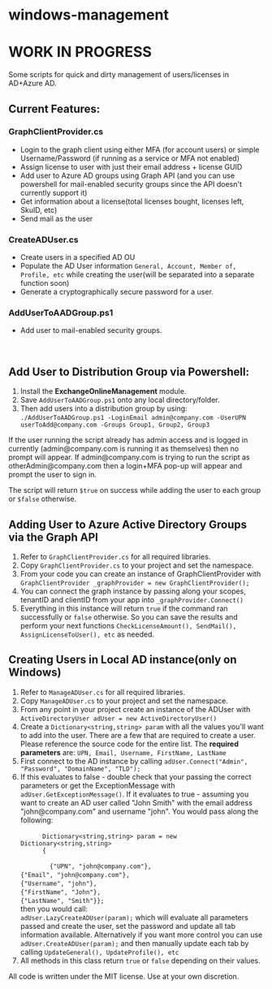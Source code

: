 # windows-management
<h1>WORK IN PROGRESS</h1>
<p>Some scripts for quick and dirty management of users/licenses in AD+Azure AD.</p>
<h2>Current Features:</h2>
<h3>GraphClientProvider.cs</h3>
<ul>
  <li>Login to the graph client using either MFA (for account users) or simple Username/Password (if running as a service or MFA not enabled)</li>
  <li>Assign license to user with just their email address + license GUID</li>
  <li>Add user to Azure AD groups using Graph API (and you can use powershell for mail-enabled security groups since the API doesn't currently support it)</li>
  <li>Get information about a license(total licenses bought, licenses left, SkuID, etc)</li>
  <li>Send mail as the user</li>
</ul>
<h3>CreateADUser.cs</h3>
<ul>
  <li>Create users in a specified AD OU</li>
  <li>Populate the AD User information <code>General, Account, Member of, Profile, etc</code> while creating the user(will be separated into a separate function soon)</li>
  <li>Generate a cryptographically secure password for a user.</li>
</ul>
<h3>AddUserToAADGroup.ps1</h3>
<ul>
  <li>Add user to mail-enabled security groups.</li>
</ul>
<br>

<h2>Add User to Distribution Group via Powershell:</h2>
<ol>
  <li>Install the <strong>ExchangeOnlineManagement</strong> module.</li>
  <li>Save <code>AddUserToAADGroup.ps1</code> onto any local directory/folder.</li>
  <li>Then add users into a distribution group by using: <code>./AddUserToAADGroup.ps1 -LoginEmail admin@company.com -UserUPN userToAdd@company.com -Groups Group1, Group2, Group3</code></li>
</ol>
<p> If the user running the script already has admin access and is logged in currently (admin@company.com is running it as themselves) then no prompt will appear. If admin@company.com is trying to run the script as otherAdmin@company.com then a login+MFA pop-up will appear and prompt the user to sign in.</p>
<p>The script will return <code>$true</code> on success while adding the user to each group or <code>$false</code> otherwise.</p>

<h2>Adding User to Azure Active Directory Groups via the Graph API</h2>
<ol>
  <li>Refer to <code>GraphClientProvider.cs</code> for all required libraries.</li>
  <li>Copy <code>GraphClientProvider.cs</code> to your project and set the namespace.</li>
  <li>From your code you can create an instance of GraphClientProvider with <code>GraphClientProvider _graphProvider = new GraphClientProvider();</code></li>
  <li>You can connect the graph instance by passing along your scopes, tenantID and clientID from your app into <code>_graphProvider.Connect()</code></li>
  <li>Everything in this instance will return <code>true</code> if the command ran successfully or <code>false</code> otherwise. So you can save the results and perform your next functions <code>CheckLicenseAmount(), SendMail(), AssignLicenseToUser(), etc</code> as needed.
</ol>


<h2>Creating Users in Local AD instance(only on Windows)</h2>
<ol>
  <li>Refer to <code>ManageADUser.cs</code> for all required libraries.</li>
  <li>Copy <code>ManageADUser.cs</code> to your project and set the namespace.</li>
  <li>From any point in your project create an instance of the ADUser with <code>ActiveDirectoryUser adUser = new ActiveDirectoryUser()</code></li>
  <li>Create a <code>Dictionary<<string,>string,string<string>> param</code> with all the values you'll want to add into the user. There are a few that are required to create a user. Please reference the source code for the entire list. The <strong>required parameters</strong> are: <code>UPN, Email, Username, FirstName, LastName</code></li>
  <li>First connect to the AD instance by calling <code>adUser.Connect("Admin", "Password", "DomainName", "TLD");</code></li>
  <li>If this evaluates to false - double check that your passing the correct parameters or get the ExceptionMessage with <code>adUser.GetExceptionMessage()</code>. If it evaluates to true - assuming you want to create an AD user called "John Smith" with the email address "john@company.com" and username "john". You would pass along the following: 
    <br>
    <code>
      Dictionary<<string,>string,string<string>> param = new Dictionary<<string,>string,string<string>>
      {</code>
      <br>
      <code>
        {"UPN", "john@company.com"},</code>
      <br>
        <code>{"Email", "john@company.com"},</code>
      <br>
        <code>{"Username", "john"},</code>
      <br>
        <code>{"FirstName", "John"},</code>
      <br>
        <code>{"LastName", "Smith"}};</code>
    </code>
    <br>
    then you would call:
    <br>
      <code>adUser.LazyCreateADUser(param);</code> which will evaluate all parameters passed and create the user, set the password and update all tab information available. Alternatively if you want more control you can use <code>adUser.CreateADUser(param);</code> and then manually update each tab by calling <code>UpdateGeneral(), UpdateProfile(), etc</code>
  </li>
  <li>All methods in this class return <code>true</code> or <code>false</code> depending on their values.</li>
</ol>

<p>All code is written under the MIT license. Use at your own discretion.</p>

